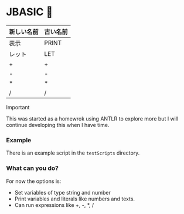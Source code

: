 # JBASIC 🏯

| 新しい名前 | 古い名前 |
| ---------- | -------- |
| 表示       | PRINT    |
| レット     | LET      |
| +          | +        |
| \-         | \-       |
| \*         | \*       |
| /          | /        |

> [!IMPORTANT]
> This was started as a homewrok using ANTLR to explore
> more but I will continue developing this when I have time.

### Example

There is an example script in the `testScripts` directory.

### What can you do?

For now the options is:

-   Set variables of type string and number
-   Print variables and literals like numbers and texts.
-   Can run expressions like +, -, \*, \/

